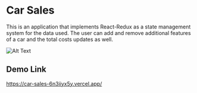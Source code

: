# Car Sales

This is an application that implements React-Redux as a state management system for the data used. The user can add and remove additional features of a car and the total costs updates as well.

![Alt Text](https://abdimohamud.codes/images/car-sales-demo.gif)

## Demo Link
https://car-sales-6n3iiyx5y.vercel.app/
